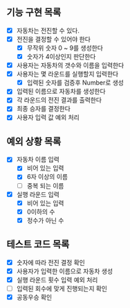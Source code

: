 ## 기능 구현 목록

- [x] 자동차는 전진할 수 있다.
- [x] 전진을 결정할 수 있어야 한다 
  - [x] 무작위 숫자 0 ~ 9를 생성한다
  - [x] 숫자가 4이상인지 판단한다 
- [x] 사용자는 자동차의 갯수와 이름을 입력한다
- [x] 사용자는 몇 라운드를 실행할지 입력한다
  - [x] 입력된 숫자를 검증후 Number로 생성
- [x] 입력된 이름으로 자동차를 생성한다
- [x] 각 라운드의 전진 결과를 출력한다
- [x] 최종 승자를 결정한다
- [x] 사용자 입력 값 예외 처리

## 예외 상황 목록
-[x] 자동차 이름 입력
  -[x] 비어 있는 입력   
  -[x] 6자 이상의 이름  
  -[ ] 중복 되는 이름   
-[x] 실행 라운드 입력
  -[x] 비어 있는 입력 
  -[x] 0이하의 수
  -[x] 정수가 아닌 수

## 테스트 코드 목록
-[x] 숫자에 따라 전진 결정 확인
-[x] 사용자가 입력한 이름으로 자동차 생성
-[x] 실행 라운드 횟수 입력 예외 처리
-[ ] 입력된 회수에 맞게 진행되는지 확인
-[x] 공동우승 확인